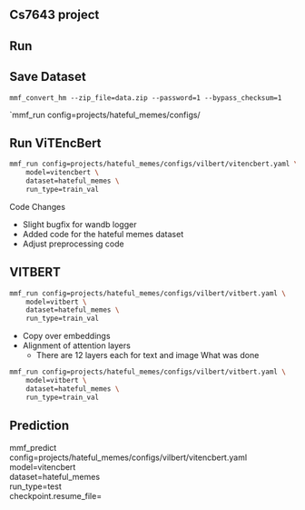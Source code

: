 ## Cs7643 project


## Run 

## Save Dataset

`mmf_convert_hm --zip_file=data.zip --password=1 --bypass_checksum=1`

`mmf_run config=projects/hateful_memes/configs/

## Run ViTEncBert
```sh
mmf_run config=projects/hateful_memes/configs/vilbert/vitencbert.yaml \
    model=vitencbert \
    dataset=hateful_memes \
    run_type=train_val
```

Code Changes
- Slight bugfix for wandb logger
- Added code for the hateful memes dataset
- Adjust preprocessing code 


## VITBERT
```sh
mmf_run config=projects/hateful_memes/configs/vilbert/vitbert.yaml \
    model=vitbert \
    dataset=hateful_memes \
    run_type=train_val 
```
- Copy over embeddings
- Alignment of attention layers
    - There are 12 layers each for text and image
What was done

```sh
mmf_run config=projects/hateful_memes/configs/vilbert/vitbert.yaml \
    model=vitbert \
    dataset=hateful_memes \
    run_type=train_val 
```


## Prediction


mmf_predict config=projects/hateful_memes/configs/vilbert/vitencbert.yaml \
    model=vitencbert \
    dataset=hateful_memes \
    run_type=test \
    checkpoint.resume_file=